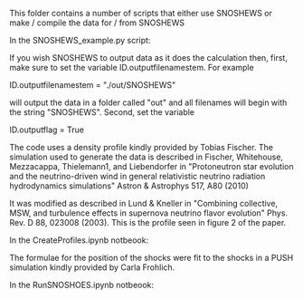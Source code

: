 This folder contains a number of scripts that either use SNOSHEWS or make / compile the data for / from SNOSHEWS

In the SNOSHEWS_example.py script:

If you wish SNOSHEWS to output data as it does the calculation then, first, make sure to set the variable ID.outputfilenamestem. 
For example 

ID.outputfilenamestem = "./out/SNOSHEWS"

will output the data in a folder called "out" and all filenames will begin with the string "SNOSHEWS". Second, set the variable

ID.outputflag = True        

The code uses a density profile kindly provided by Tobias Fischer. The simulation used to generate the data is described in 
Fischer, Whitehouse, Mezzacappa, Thielemann1, and Liebendorfer in "Protoneutron star evolution and the neutrino-driven wind in 
general relativistic neutrino radiation hydrodynamics simulations" Astron & Astrophys 517, A80 (2010) 

It was modified as described in Lund & Kneller in "Combining collective, MSW, and turbulence effects in supernova neutrino flavor evolution" 
Phys. Rev. D 88, 023008 (2003). This is the profile seen in figure 2 of the paper. 



In the CreateProfiles.ipynb notbeook:

The formulae for the position of the shocks were fit to the shocks in a PUSH simulation kindly provided by Carla Frohlich. 

In the RunSNOSHOES.ipynb notbeook:
